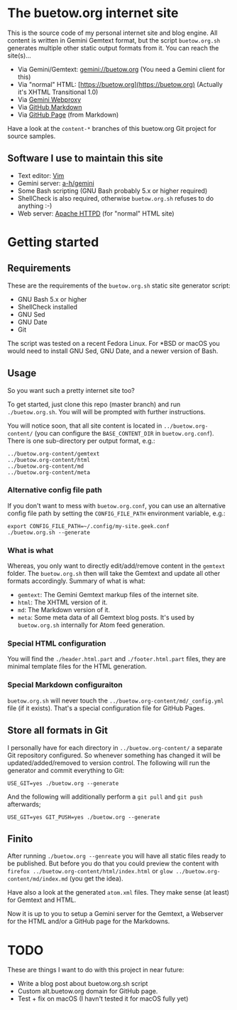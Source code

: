 The buetow.org internet site
============================

This is the source code of my personal internet site and blog engine. All content is written in Gemini Gemtext format, but the script `buetow.org.sh` generates multiple other static output formats from it. You can reach the site(s)...

* Via Gemini/Gemtext: [gemini://buetow.org](gemini://buetow.org) (You need a Gemini client for this)
* Via "normal" HTML: [https://buetow.org](https://buetow.org) (Actually it's XHTML Transitional 1.0)
* Via [Gemini Webproxy](https://portal.mozz.us/gemini/buetow.org)
* Via [GitHub Markdown](https://github.com/snonux/buetow.org/blob/master/content/md/index.md)
* Via [GitHub Page](https://snonux.github.io/buetow.org) (from Markdown)

Have a look at the `content-*` branches of this buetow.org Git project for source samples.

## Software I use to maintain this site

* Text editor: [Vim](https://www.vim.org)
* Gemini server: [a-h/gemini](https://github.com/a-h/gemini)
* Some Bash scripting (GNU Bash probably 5.x or higher required)
* ShellCheck is also required, otherwise `buetow.org.sh` refuses to do anything :-)
* Web server: [Apache HTTPD](https://httpd.apache.org) (for "normal" HTML site)

# Getting started

## Requirements

These are the requirements of the `buetow.org.sh` static site generator script:

* GNU Bash 5.x or higher
* ShellCheck installed
* GNU Sed
* GNU Date
* Git

The script was tested on a recent Fedora Linux. For *BSD or macOS you would need to install GNU Sed, GNU Date, and a newer version of Bash.

## Usage

So you want such a pretty internet site too?

To get started, just clone this repo (master branch) and run `./buetow.org.sh`. You will will be prompted with further instructions.

You will notice soon, that all site content is located in `../buetow.org-content/` (you can configure the `BASE_CONTENT_DIR` in `buetow.org.conf`). There is one sub-directory per output format, e.g.:

```
../buetow.org-content/gemtext
../buetow.org-content/html
../buetow.org-content/md
../buetow.org-content/meta
```

### Alternative config file path

If you don't want to mess with `buetow.org.conf`,  you can use an alternative config file path by setting the `CONFIG_FILE_PATH` environment variable, e.g.:

```
export CONFIG_FILE_PATH=~/.config/my-site.geek.conf
./buetow.org.sh --generate
```

### What is what

Whereas, you only want to directly edit/add/remove content in the `gemtext` folder. The `buetow.org.sh` then will take the Gemtext and update all other formats accordingly. Summary of what is what:

* `gemtext`: The Gemini Gemtext markup files of the internet site.
* `html`: The XHTML version of it.
* `md`: The Markdown version of it. 
* `meta`: Some meta data of all Gemtext blog posts. It's used by `buetow.org.sh` internally for Atom feed generation.

### Special HTML configuration

You will find the `./header.html.part` and `./footer.html.part` files, they are minimal template files for the HTML generation.

### Special Markdown configuraiton

`buetow.org.sh` will never touch the `../buetow.org-content/md/_config.yml` file (if it exists). That's a special configuration file for GitHub Pages.

## Store all formats in Git

I personally have for each directory in `../buetow.org-content/` a separate Git repository configured. So whenever something has changed it will be updated/added/removed to version control. The following will run the generator and commit everything to Git:

```
USE_GIT=yes ./buetow.org --generate
```

And the following will additionally perform a `git pull` and `git push` afterwards;

```
USE_GIT=yes GIT_PUSH=yes ./buetow.org --generate
```

## Finito

After running `./buetow.org --genreate` you will have all static files ready to be published. But before you do that you could preview the content with `firefox ../buetow.org-content/html/index.html` or `glow ../buetow.org-content/md/index.md` (you get the idea).

Have also a look at the generated `atom.xml` files. They make sense (at least) for Gemtext and HTML.

Now it is up to you to setup a Gemini server for the Gemtext, a Webserver for the HTML and/or a GitHub page for the Markdowns.

# TODO

These are things I want to do with this project in near future:

* Write a blog post about buetow.org.sh script
* Custom alt.buetow.org domain for GitHub page.
* Test + fix on macOS (I havn't tested it for macOS fully yet)
